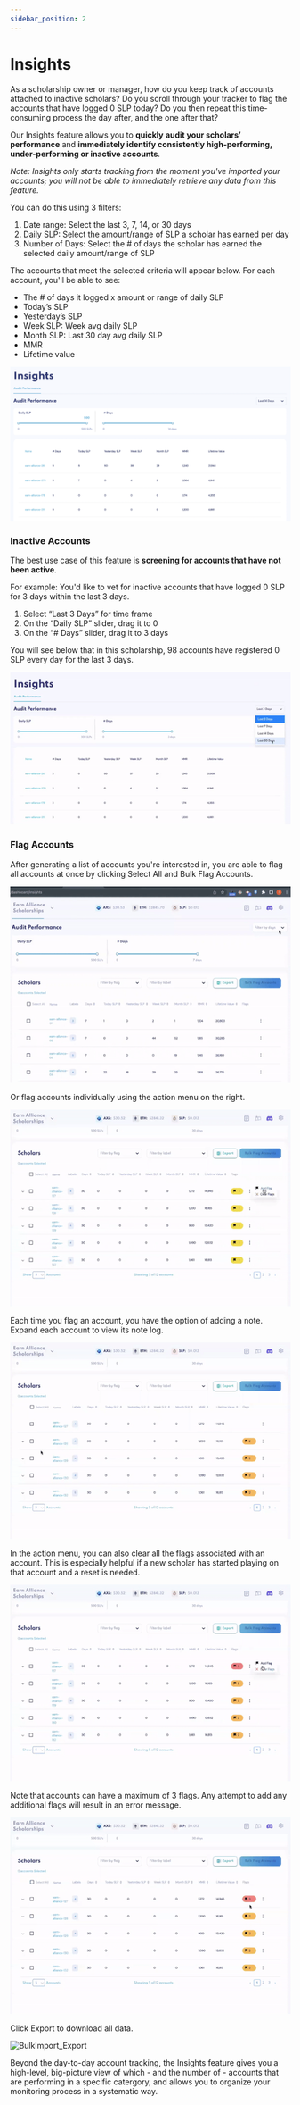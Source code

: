 ```yaml
---
sidebar_position: 2
---
```


# Insights  

As a scholarship owner or manager, how do you keep track of accounts attached to inactive scholars? Do you scroll through your tracker to flag the accounts that have logged 0 SLP today? Do you then repeat this time-consuming process the day after, and the one after that? 

Our Insights feature allows you to **quickly** **audit your scholars’ performance** and **immediately identify consistently high-performing, under-performing or inactive accounts**. 

_Note: Insights only starts tracking from the moment you've imported your accounts; you will not be able to immediately retrieve any data from this feature._  

You can do this using 3 filters:

1. Date range: Select the last 3, 7, 14, or 30 days 
2. Daily SLP: Select the amount/range of SLP a scholar has earned per day 
3. Number of Days: Select the  # of days the scholar has earned the selected daily amount/range of SLP

The accounts that meet the selected criteria will appear below. For each account, you'll be able to see: 

* The # of days it logged x amount or range of daily SLP
* Today’s SLP 
* Yesterday’s SLP 
* Week SLP: Week avg daily SLP
* Month SLP: Last 30 day avg daily SLP
* MMR
* Lifetime value  

![insights](09_Insights.png)

### Inactive Accounts 

The best use case of this feature is **screening for accounts that have not been active**. 

For example: You'd like to vet for inactive accounts that have logged 0 SLP for 3 days within the last 3 days.

1. Select “Last 3 Days” for time frame 
2. On the “Daily SLP” slider, drag it to 0 
3. On the “# Days” slider, drag it to 3 days

You will see below that in this scholarship, 98 accounts have registered 0 SLP every day for the last 3 days. 

![insights filter](09_Insights_3days.gif)


### Flag Accounts

After generating a list of accounts you're interested in, you are able to flag all accounts at once by clicking Select All and Bulk Flag Accounts. 

![BulkFlag](09_BulkFlag.gif)

Or flag accounts individually using the action menu on the right.  

![BulkFlag_AddFlag](09_BulkFlag_AddFlag.gif)

Each time you flag an account, you have the option of adding a note. Expand each account to view its note log.  

![BulkFlag_ViewNote](09_BulkFlag_ViewNote.gif)

In the action menu, you can also clear all the flags associated with an account. This is especially helpful if a new scholar has started playing on that account and a reset is needed. 

![BulkFlag_ClearFlags](09_BulkFlag_ClearFlags.gif)

Note that accounts can have a maximum of 3 flags. Any attempt to add any additional flags will result in an error message. 

![BulkImport_3Flags](09_BulkFlag_3Flags.gif)

Click Export to download all data. 

![BulkImport_Export](https://canny.io/images/9e899c6eaa5304907d25fc1b721ec2dc.gif)

Beyond the day-to-day account tracking, the Insights feature gives you a high-level, big-picture view of which - and the number of - accounts that are performing in a specific catergory, and allows you to organize your monitoring process in a systematic way.  
